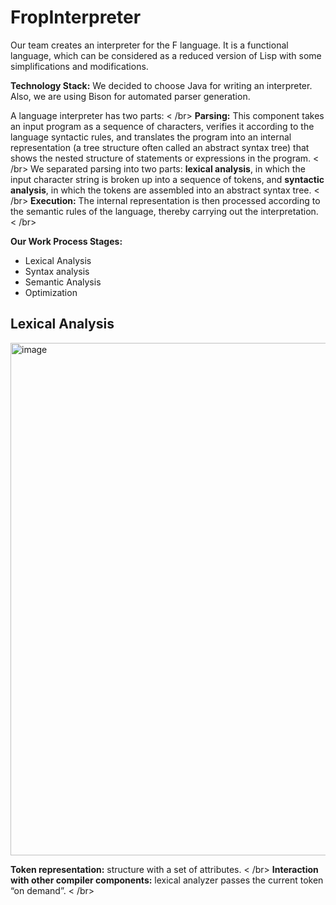 # FropInterpreter

Our team creates an interpreter for the F language. It is a functional language, which can be considered as a reduced version of Lisp with some simplifications 
and modifications. 

**Technology Stack:**
We decided to choose Java for writing an interpreter. Also, we are using Bison for automated parser generation.

A language interpreter has two parts: < /br>
**Parsing:** This component takes an input program as a sequence of characters, verifies it according to the language syntactic rules, and translates the program into an internal representation (a tree structure often called an abstract syntax tree) that shows the nested structure of statements or expressions in the program. < /br>
We separated parsing into two parts: **lexical analysis**, in which the input character string is broken up into a sequence of tokens, and **syntactic analysis**, in which the tokens are assembled into an abstract syntax tree. < /br>
**Execution:** The internal representation is then processed according to the semantic rules of the language, thereby carrying out the interpretation. < /br>

**Our Work Process Stages:**
* Lexical Analysis
* Syntax analysis
* Semantic Analysis
* Optimization

## Lexical Analysis
<img width="820" alt="image" src="https://user-images.githubusercontent.com/69860125/153569094-29ce52bb-4979-4485-b0c2-8407703d1f16.png">

**Token representation:** structure with a set of attributes. < /br>
**Interaction with other compiler components:** lexical analyzer passes the current token “on demand”. < /br>

